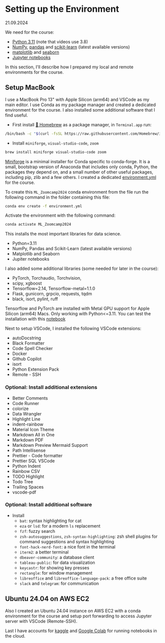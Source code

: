 
# Setting up the Environment

21.09.2024

We need for the course:

- [Python 3.11](https://docs.python.org/3.11/ "Python 3.11 Docs") (note that videos use 3.8)
- [NumPy](https://numpy.org "NumPy"), [pandas](https://pandas.pydata.org "pandas") and [scikit-learn](https://scikit-learn.org/stable/ "scikit-learn") (latest available versions)
- [matplotlib](https://matplotlib.org "matplotlib") and [seaborn](https://seaborn.pydata.org "Seaborn")
- [Jupyter notebooks](https://jupyter.org "Jupyter notebooks")

In this section, I'll describe how I prepared my local and remote environments for the course.

## Setup MacBook

I use a MacBook Pro 13" with Apple Silicon (arm64) and VSCode as my main editor. I use Conda as my package manager and created a dedicated environment for the course. I also installed some additional software that I find useful.

- First install [🍺 Homebrew](https://brew.sh) as a package manager, in `Terminal.app` run:

```bash
/bin/bash -c "$(curl -fsSL https://raw.githubusercontent.com/Homebrew/install/HEAD/install.sh)"
```

- Install  `miniforge`, `visual-studio-code`, `zoom`

```bash
brew install miniforge visual-studio-code zoom
```

[Miniforge](https://github.com/conda-forge/miniforge) is a minimal installer for Conda specific to conda-forge. It is a small, bootstrap version of Anaconda that includes only conda, Python, the packages they depend on, and a small number of other useful packages, including pip, zlib and a few others. I created a dedicated [environment.yml](../environment.yml) for the course.

To create this `ML_Zoomcamp2024` conda environment from the file run the following command in the folder containing this file:

```bash
conda env create -f environment.yml
```

Activate the environment with the following command:

```bash
conda activate ML_Zoomcamp2024
```

This installs the most important libraries for data science.

- Python=3.11
- NumPy, Pandas and Scikit-Learn (latest available versions)
- Matplotlib and Seaborn
- Jupiter notebooks

I also added some additional libraries (some needed for later in the course):

- PyTorch, Torchaudio, Torchvision,
- scipy, xgboost
- Tensorflow=2.14, Tensorflow-metal=1.1.0
- Flask, gunicorn, grpcio, requests, tqdm
- black, isort, pylint, ruff

Tensorflow and PyTorch are installed with Metal GPU support for Apple Silicon (arm64) Macs. Only working with Python<=3.11. You can test the installation with this [notebook](./apple_metal_test_env.ipynb)

Next to setup VSCode, I installed the following VSCode extensions:

- autoDocstring
- Black Formatter
- Code Spell Checker
- Docker
- Github Copilot
- isort
- Python Extension Pack
- Remote - SSH

### Optional: Install additional extensions

- Better Comments
- Code Runner
- colorize
- Data Wrangler
- Highlight Line
- indent-rainbow
- Material Icon Theme
- Markdown All in One
- Markdown PDF
- Markdown Preview Mermaid Support
- Path Intellisense
- Prettier - Code formatter
- Prettier SQL VSCode
- Python Indent
- Rainbow CSV
- TODO Highlight
- Todo Tree
- Trailing Spaces
- vscode-pdf

### Optional: Install additional software

- Install
  - `bat`: syntax highlighting for cat
  - `eza` or `lsd`: for a modern `ls` replacement
  - `fzf`: fuzzy search
  - `zsh-autosuggestions`, `zsh-syntax-highlighting`: zsh shell plugins for command suggestions and syntax highlighting
  - `font-hack-nerd-font`: a nice font in the terminal
  - `iterm2`: a better terminal
  - `dbeaver-community`: a database client
  - `tableau-public`: for data visualization
  - `keycastr`: for showing key presses
  - `rectangle`: for window management
  - `libreoffice` and `libreoffice-language-pack`: a free office suite
  - `slack` and `telegram`: for communication

## Ubuntu 24.04 on AWS EC2

Also I created an Ubuntu 24.04 instance on AWS EC2 with a conda environment for the course and setup port forwarding to access Jupyter server with VSCode (Remote-SSH).

Last I have accounts for [kaggle](https://www.kaggle.com/ "kaggle") and [Google Colab](https://colab.research.google.com/ "Google Colab") for running notebooks in the cloud.